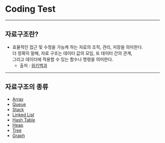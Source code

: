 # Coding Test

---

## 자료구조란?

- 효율적인 접근 및 수정을 가능케 하는 자료의 조직, 관리, 저장을 의미한다. <br>
  더 정확히 말해, 자료 구조는 데이터 값의 모임, 또 데이터 간의 관계, <br> 그리고 데이터에 적용할 수 있는 함수나 명령을 의미한다.
  - 출처 : [위키백과](https://ko.wikipedia.org/wiki/%EC%9E%90%EB%A3%8C_%EA%B5%AC%EC%A1%B0)

---

## 자료구조의 종류

- [Array](https://github.com/blackb0x0714/CodingTest/tree/master/Array)
- [Queue](https://github.com/blackb0x0714/CodingTest/tree/master/Queue)
- [Stack](https://github.com/blackb0x0714/CodingTest/tree/master/Stack)
- [Linked List]()
- [Hash Table]()
- [Heap]()
- [Tree]()
- [Graph]()

